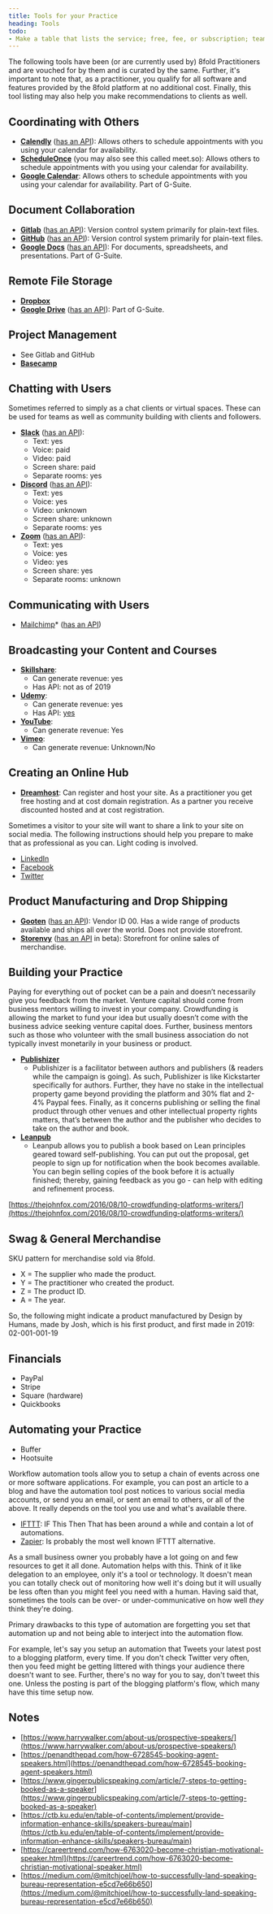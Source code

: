 ```yaml
---
title: Tools for your Practice
heading: Tools 
todo:
- Make a table that lists the service; free, fee, or subscription; team method - account link|credentials; and link for developer|n/a
---
```


The following tools have been \(or are currently used by\) 8fold Practitioners and are vouched for by them and is curated by the same. Further, it's important to note that, as a practitioner, you qualify for all software and features provided by the 8fold platform at no additional cost. Finally, this tool listing may also help you make recommendations to clients as well.

## Coordinating with Others

* [**Calendly**](https://calendly.com) \([has an API](https://developer.calendly.com/docs)\): Allows others to schedule appointments with you using your calendar for availability.
* [**ScheduleOnce**](https://www.scheduleonce.com) \(you may also see this called meet.so\): Allows others to schedule appointments with you using your calendar for availability.
* [**Google Calendar**](https://calendar.google.com/calendar/r): Allows others to schedule appointments with you using your calendar for availability. Part of G-Suite.

## Document Collaboration

* [**Gitlab**](https://gitlab.com) \([has an API](https://docs.gitlab.com/ee/api/)\): Version control system primarily for plain-text files.
* [**GitHub**](https://github.com) \([has an API](https://developer.github.com/v3/)\): Version control system primarily for plain-text files.
* [**Google Docs**](https://docs.google.com/) \([has an API](https://developers.google.com/docs/api/)\): For documents, spreadsheets, and presentations. Part of G-Suite.

## Remote File Storage

* [**Dropbox**](https://www.dropbox.com/)
* [**Google Drive**](https://drive.google.com/) \([has an API](https://developers.google.com/drive/)\): Part of G-Suite.

## Project Management

* See Gitlab and GitHub
* [**Basecamp**](https://basecamp.com)

## Chatting with Users

Sometimes referred to simply as a chat clients or virtual spaces. These can be used for teams as well as community building with clients and followers.

* [**Slack**](https://slack.com) \([has an API](https://api.slack.com)\):
  * Text: yes
  * Voice: paid
  * Video: paid
  * Screen share: paid
  * Separate rooms: yes
* [**Discord**](https://discordapp.com) \([has an API](https://discordapp.com/developers/docs/intro)\):
  * Text: yes
  * Voice: yes
  * Video: unknown
  * Screen share: unknown
  * Separate rooms: yes
* [**Zoom**](https://zoom.us) \([has an API](https://developer.zoom.us)\):
  * Text: yes
  * Voice: yes
  * Video: yes
  * Screen share: yes
  * Separate rooms: unknown

## **Communicating with Users**

* [Mailchimp](https://mailchimp.com)\* \([has an API](https://developer.mailchimp.com/documentation/mailchimp/guides/get-started-with-mailchimp-api-3/)\)

## Broadcasting your Content and Courses

* [**Skillshare**](https://www.skillshare.com):
  * Can generate revenue: yes
  * Has API: not as of 2019
* [**Udemy**](https://www.udemy.com):
  * Can generate revenue: yes
  * Has API: [yes](https://www.udemy.com/developers/affiliate/)
* [**YouTube**](https://www.youtube.com):
  * Can generate revenue: Yes
* [**Vimeo**](https://vimeo.com):
  * Can generate revenue: Unknown/No

## Creating an Online Hub

* [**Dreamhost**](https://www.dreamhost.com): Can register and host your site. As a practitioner you get free hosting and at cost domain registration. As a partner you receive discounted hosted and at cost registration.

Sometimes a visitor to your site will want to share a link to your site on social media. The following instructions should help you prepare to make that as professional as you can. Light coding is involved.

* [LinkedIn](https://www.linkedin.com/help/linkedin/answer/46687/making-your-website-shareable-on-linkedin?lang=en)
* [Facebook](http://ogp.me)
* [Twitter](https://developer.twitter.com/en/docs/tweets/optimize-with-cards/guides/getting-started)

## Product Manufacturing and Drop Shipping

* [**Gooten**](https://www.gooten.com) \([has an API](https://www.gooten.com/dropshipping-platform/api-print-on-demand/features/)\): Vendor ID 00. Has a wide range of products available and ships all over the world. Does not provide storefront.
* [**Storenvy**](https://www.storenvy.com) \([has an API](https://developers.storenvy.com) in beta\): Storefront for online sales of merchandise.

## **Building your Practice**

Paying for everything out of pocket can be a pain and doesn’t necessarily give you feedback from the market. Venture capital should come from business mentors willing to invest in your company. Crowdfunding is allowing the market to fund your idea but usually doesn’t come with the business advice seeking venture capital does. Further, business mentors such as those who volunteer with the small business association do not typically invest monetarily in your business or product.

* [**Publishizer**](https://publishizer.com)
  * Publishizer is a facilitator between authors and publishers \(& readers while the campaign is going\). As such, Publishizer is like Kickstarter specifically for authors. Further, they have no stake in the intellectual property game beyond providing the platform and 30% flat and 2-4% Paypal fees. Finally, as it concerns publishing or selling the final product through other venues and other intellectual property rights matters, that’s between the author and the publisher who decides to take on the author and book.
* [**Leanpub**](https://leanpub.com)
  * Leanpub allows you to publish a book based on Lean principles geared toward self-publishing. You can put out the proposal, get people to sign up for notification when the book becomes available. You can begin selling copies of the book before it is actually finished; thereby, gaining feedback as you go - can help with editing and refinement process.

[https://thejohnfox.com/2016/08/10-crowdfunding-platforms-writers/](https://thejohnfox.com/2016/08/10-crowdfunding-platforms-writers/)

## Swag & General Merchandise

SKU pattern for merchandise sold via 8fold.

* X = The supplier who made the product.
* Y = The practitioner who created the product.
* Z = The product ID.
* A = The year.

So, the following might indicate a product manufactured by Design by Humans, made by Josh, which is his first product, and first made in 2019: 02-001-001-19

## Financials

* PayPal
* Stripe
* Square \(hardware\)
* Quickbooks

## Automating your Practice

* Buffer
* Hootsuite

Workflow automation tools allow you to setup a chain of events across one or more software applications. For example, you can post an article to a blog and have the automation tool post notices to various social media accounts, or send you an email, or sent an email to others, or all of the above. It really depends on the tool you use and what's available there.

* [IFTTT](https://ifttt.com/discover): IF This Then That has been around a while and contain a lot of automations.
* [Zapier](https://zapier.com): Is probably the most well known IFTTT alternative.

As a small business owner you probably have a lot going on and few resources to get it all done. Automation helps with this. Think of it like delegation to an employee, only it's a tool or technology. It doesn't mean you can totally check out of monitoring how well it's doing but it will usually be less often than you might feel you need with a human. Having said that, sometimes the tools can be over- or under-communicative on how well _they_ think they're doing.

Primary drawbacks to this type of automation are forgetting you set that automation up and not being able to interject into the automation flow.

For example, let's say you setup an automation that Tweets your latest post to a blogging platform, every time. If you don't check Twitter very often, then you feed might be getting littered with things your audience there doesn't want to see. Further, there's no way for you to say, don't tweet this one. Unless the posting is part of the blogging platform's flow, which many have this time setup now.

## Notes

* [https://www.harrywalker.com/about-us/prospective-speakers/](https://www.harrywalker.com/about-us/prospective-speakers/)
* [https://penandthepad.com/how-6728545-booking-agent-speakers.html](https://penandthepad.com/how-6728545-booking-agent-speakers.html)
* [https://www.gingerpublicspeaking.com/article/7-steps-to-getting-booked-as-a-speaker](https://www.gingerpublicspeaking.com/article/7-steps-to-getting-booked-as-a-speaker)
* [https://ctb.ku.edu/en/table-of-contents/implement/provide-information-enhance-skills/speakers-bureau/main](https://ctb.ku.edu/en/table-of-contents/implement/provide-information-enhance-skills/speakers-bureau/main)
* [https://careertrend.com/how-6763020-become-christian-motivational-speaker.html](https://careertrend.com/how-6763020-become-christian-motivational-speaker.html)
* [https://medium.com/@mitchjoel/how-to-successfully-land-speaking-bureau-representation-e5cd7e66b650](https://medium.com/@mitchjoel/how-to-successfully-land-speaking-bureau-representation-e5cd7e66b650)

